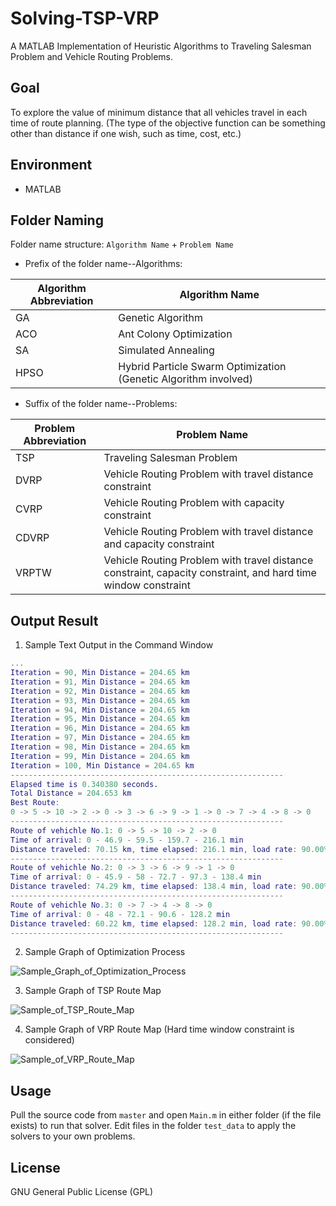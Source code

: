 # Solving-TSP-VRP
A MATLAB Implementation of Heuristic Algorithms to Traveling Salesman Problem and Vehicle Routing Problems.

## Goal
To explore the value of minimum distance that all vehicles travel in each time of route planning. (The type of the objective function can be something other than distance if one wish, such as time, cost, etc.)

## Environment
* MATLAB

## Folder Naming

Folder name structure: `Algorithm Name` + `Problem Name`

* Prefix of the folder name--Algorithms:

| Algorithm Abbreviation | Algorithm Name |
| ------------- | ------------- |
| GA  | Genetic Algorithm  |
| ACO  | Ant Colony Optimization  |
| SA  | Simulated Annealing  |
| HPSO  | Hybrid Particle Swarm Optimization (Genetic Algorithm involved)  |

* Suffix of the folder name--Problems:

| Problem Abbreviation | Problem Name |
| ------------- | ------------- |
| TSP  | Traveling Salesman Problem  |
| DVRP  | Vehicle Routing Problem with travel distance constraint |
| CVRP  | Vehicle Routing Problem with capacity constraint  |
| CDVRP  | Vehicle Routing Problem with travel distance and capacity constraint  |
| VRPTW  | Vehicle Routing Problem with travel distance constraint, capacity constraint, and hard time window constraint |

## Output Result

1. Sample Text Output in the Command Window

```MATLAB
...
Iteration = 90, Min Distance = 204.65 km
Iteration = 91, Min Distance = 204.65 km
Iteration = 92, Min Distance = 204.65 km
Iteration = 93, Min Distance = 204.65 km
Iteration = 94, Min Distance = 204.65 km
Iteration = 95, Min Distance = 204.65 km
Iteration = 96, Min Distance = 204.65 km
Iteration = 97, Min Distance = 204.65 km
Iteration = 98, Min Distance = 204.65 km
Iteration = 99, Min Distance = 204.65 km
Iteration = 100, Min Distance = 204.65 km
-------------------------------------------------------------
Elapsed time is 0.340380 seconds.
Total Distance = 204.653 km
Best Route:
0 -> 5 -> 10 -> 2 -> 0 -> 3 -> 6 -> 9 -> 1 -> 0 -> 7 -> 4 -> 8 -> 0
-------------------------------------------------------------
Route of vehichle No.1: 0 -> 5 -> 10 -> 2 -> 0
Time of arrival: 0 - 46.9 - 59.5 - 159.7 - 216.1 min
Distance traveled: 70.15 km, time elapsed: 216.1 min, load rate: 90.00%;
-------------------------------------------------------------
Route of vehichle No.2: 0 -> 3 -> 6 -> 9 -> 1 -> 0
Time of arrival: 0 - 45.9 - 58 - 72.7 - 97.3 - 138.4 min
Distance traveled: 74.29 km, time elapsed: 138.4 min, load rate: 90.00%;
-------------------------------------------------------------
Route of vehichle No.3: 0 -> 7 -> 4 -> 8 -> 0
Time of arrival: 0 - 48 - 72.1 - 90.6 - 128.2 min
Distance traveled: 60.22 km, time elapsed: 128.2 min, load rate: 90.00%;
-------------------------------------------------------------
```


2. Sample Graph of Optimization Process

![Sample_Graph_of_Optimization_Process](https://github.com/liukewia/Solving-TSP-VRP/blob/master/images/Sample_Graph_of_Optimization_Process.jpg)

3. Sample Graph of TSP Route Map

![Sample_of_TSP_Route_Map](https://github.com/liukewia/Solving-TSP-VRP/blob/master/images/Sample_of_TSP_Route_Map.jpg)

4. Sample Graph of VRP Route Map (Hard time window constraint is considered)

![Sample_of_VRP_Route_Map](https://github.com/liukewia/Solving-TSP-VRP/blob/master/images/Sample_of_VRP_Route_Map.jpg)


## Usage
Pull the source code from `master` and open `Main.m` in either folder (if the file exists) to run that solver.
Edit files in the folder `test_data` to apply the solvers to your own problems.

## License
GNU General Public License (GPL)
